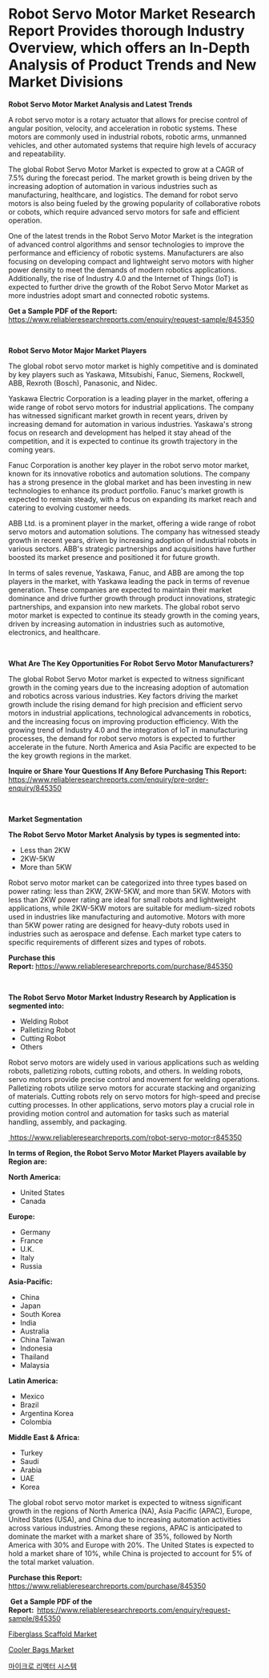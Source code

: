 <p><h1>Robot Servo Motor Market Research Report Provides thorough Industry Overview, which offers an In-Depth Analysis of Product Trends and New Market Divisions</h1></p><p><strong>Robot Servo Motor Market Analysis and Latest Trends</strong></p>
<p><p>A robot servo motor is a rotary actuator that allows for precise control of angular position, velocity, and acceleration in robotic systems. These motors are commonly used in industrial robots, robotic arms, unmanned vehicles, and other automated systems that require high levels of accuracy and repeatability.</p><p>The global Robot Servo Motor Market is expected to grow at a CAGR of 7.5% during the forecast period. The market growth is being driven by the increasing adoption of automation in various industries such as manufacturing, healthcare, and logistics. The demand for robot servo motors is also being fueled by the growing popularity of collaborative robots or cobots, which require advanced servo motors for safe and efficient operation.</p><p>One of the latest trends in the Robot Servo Motor Market is the integration of advanced control algorithms and sensor technologies to improve the performance and efficiency of robotic systems. Manufacturers are also focusing on developing compact and lightweight servo motors with higher power density to meet the demands of modern robotics applications. Additionally, the rise of Industry 4.0 and the Internet of Things (IoT) is expected to further drive the growth of the Robot Servo Motor Market as more industries adopt smart and connected robotic systems.</p></p>
<p><strong>Get a Sample PDF of the Report:&nbsp;</strong> <a href="https://www.reliableresearchreports.com/enquiry/request-sample/845350">https://www.reliableresearchreports.com/enquiry/request-sample/845350</a></p>
<p>&nbsp;</p>
<p><strong>Robot Servo Motor Major Market Players</strong></p>
<p><p>The global robot servo motor market is highly competitive and is dominated by key players such as Yaskawa, Mitsubishi, Fanuc, Siemens, Rockwell, ABB, Rexroth (Bosch), Panasonic, and Nidec.</p><p>Yaskawa Electric Corporation is a leading player in the market, offering a wide range of robot servo motors for industrial applications. The company has witnessed significant market growth in recent years, driven by increasing demand for automation in various industries. Yaskawa's strong focus on research and development has helped it stay ahead of the competition, and it is expected to continue its growth trajectory in the coming years.</p><p>Fanuc Corporation is another key player in the robot servo motor market, known for its innovative robotics and automation solutions. The company has a strong presence in the global market and has been investing in new technologies to enhance its product portfolio. Fanuc's market growth is expected to remain steady, with a focus on expanding its market reach and catering to evolving customer needs.</p><p>ABB Ltd. is a prominent player in the market, offering a wide range of robot servo motors and automation solutions. The company has witnessed steady growth in recent years, driven by increasing adoption of industrial robots in various sectors. ABB's strategic partnerships and acquisitions have further boosted its market presence and positioned it for future growth.</p><p>In terms of sales revenue, Yaskawa, Fanuc, and ABB are among the top players in the market, with Yaskawa leading the pack in terms of revenue generation. These companies are expected to maintain their market dominance and drive further growth through product innovations, strategic partnerships, and expansion into new markets. The global robot servo motor market is expected to continue its steady growth in the coming years, driven by increasing automation in industries such as automotive, electronics, and healthcare.</p></p>
<p>&nbsp;</p>
<p><strong>What Are The Key Opportunities For Robot Servo Motor Manufacturers?</strong></p>
<p><p>The global Robot Servo Motor market is expected to witness significant growth in the coming years due to the increasing adoption of automation and robotics across various industries. Key factors driving the market growth include the rising demand for high precision and efficient servo motors in industrial applications, technological advancements in robotics, and the increasing focus on improving production efficiency. With the growing trend of Industry 4.0 and the integration of IoT in manufacturing processes, the demand for robot servo motors is expected to further accelerate in the future. North America and Asia Pacific are expected to be the key growth regions in the market.</p></p>
<p><strong>Inquire or Share Your Questions If Any Before Purchasing This Report:</strong> <a href="https://www.reliableresearchreports.com/enquiry/pre-order-enquiry/845350">https://www.reliableresearchreports.com/enquiry/pre-order-enquiry/845350</a></p>
<p>&nbsp;</p>
<p><strong>Market Segmentation</strong></p>
<p><strong>The Robot Servo Motor Market Analysis by types is segmented into:</strong></p>
<p><ul><li>Less than 2KW</li><li>2KW-5KW</li><li>More than 5KW</li></ul></p>
<p><p>Robot servo motor market can be categorized into three types based on power rating: less than 2KW, 2KW-5KW, and more than 5KW. Motors with less than 2KW power rating are ideal for small robots and lightweight applications, while 2KW-5KW motors are suitable for medium-sized robots used in industries like manufacturing and automotive. Motors with more than 5KW power rating are designed for heavy-duty robots used in industries such as aerospace and defense. Each market type caters to specific requirements of different sizes and types of robots.</p></p>
<p><strong>Purchase this Report:&nbsp;</strong><a href="https://www.reliableresearchreports.com/purchase/845350">https://www.reliableresearchreports.com/purchase/845350</a></p>
<p>&nbsp;</p>
<p><strong>The Robot Servo Motor Market Industry Research by Application is segmented into:</strong></p>
<p><ul><li>Welding Robot</li><li>Palletizing Robot</li><li>Cutting Robot</li><li>Others</li></ul></p>
<p><p>Robot servo motors are widely used in various applications such as welding robots, palletizing robots, cutting robots, and others. In welding robots, servo motors provide precise control and movement for welding operations. Palletizing robots utilize servo motors for accurate stacking and organizing of materials. Cutting robots rely on servo motors for high-speed and precise cutting processes. In other applications, servo motors play a crucial role in providing motion control and automation for tasks such as material handling, assembly, and packaging.</p></p>
<p><a href="https://www.reliableresearchreports.com/robot-servo-motor-r845350">&nbsp;https://www.reliableresearchreports.com/robot-servo-motor-r845350</a></p>
<p><strong>In terms of Region, the Robot Servo Motor Market Players available by Region are:</strong></p>
<p>
    <p> <strong> North America: </strong>
        <ul>
            <li>United States</li>
            <li>Canada</li>
        </ul>
        </p> 
    <p> <strong> Europe: </strong>
        <ul>
            <li>Germany</li>
            <li>France</li>
            <li>U.K.</li>
            <li>Italy</li>
            <li>Russia</li>
        </ul>
        </p> 
    <p> <strong> Asia-Pacific: </strong>
        <ul>
            <li>China</li>
            <li>Japan</li>
            <li>South Korea</li>
            <li>India</li>
            <li>Australia</li>
            <li>China Taiwan</li>
            <li>Indonesia</li>
            <li>Thailand</li>
            <li>Malaysia</li>
        </ul>
        </p> 
    <p> <strong> Latin America: </strong>
        <ul>
            <li>Mexico</li>
            <li>Brazil</li>
            <li>Argentina Korea</li>
            <li>Colombia</li>
        </ul>
        </p> 
    <p> <strong> Middle East & Africa: </strong>
        <ul>
            <li>Turkey</li>
            <li>Saudi</li>
            <li>Arabia</li>
            <li>UAE</li>
            <li>Korea</li>
        </ul>
    </p>
    </p>
<p><p>The global robot servo motor market is expected to witness significant growth in the regions of North America (NA), Asia Pacific (APAC), Europe, United States (USA), and China due to increasing automation activities across various industries. Among these regions, APAC is anticipated to dominate the market with a market share of 35%, followed by North America with 30% and Europe with 20%. The United States is expected to hold a market share of 10%, while China is projected to account for 5% of the total market valuation.</p></p>
<p><strong>Purchase this Report: </strong><a href="https://www.reliableresearchreports.com/purchase/845350">https://www.reliableresearchreports.com/purchase/845350</a></p>
<p>&nbsp;<strong>Get a Sample PDF of the Report:&nbsp;&nbsp;</strong><a href="https://www.reliableresearchreports.com/enquiry/request-sample/845350">https://www.reliableresearchreports.com/enquiry/request-sample/845350</a></p>
<p><strong></strong></p>
<p><p><a href="https://github.com/Sarissaschmalingtr6fz2739/Market-Research-Report-List-2/blob/main/fiberglass-scaffold-market.md">Fiberglass Scaffold Market</a></p><p><a href="https://github.com/jodemen/Market-Research-Report-List-2/blob/main/cooler-bags-market.md">Cooler Bags Market</a></p><p><a href="https://github.com/wallacBahrtyinger567686/Market-Research-Report-List-1/blob/main/349537726555.md">마이크로 리액터 시스템</a></p></p>